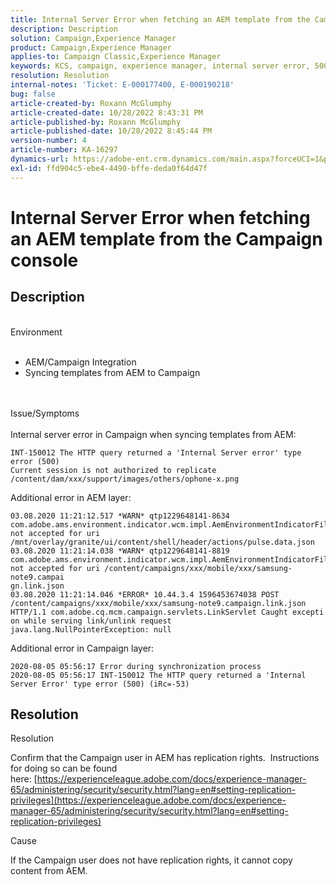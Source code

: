 ```yaml
---
title: Internal Server Error when fetching an AEM template from the Campaign console
description: Description
solution: Campaign,Experience Manager
product: Campaign,Experience Manager
applies-to: Campaign Classic,Experience Manager
keywords: KCS, campaign, experience manager, internal server error, 500
resolution: Resolution
internal-notes: 'Ticket: E-000177400, E-000190218'
bug: false
article-created-by: Roxann McGlumphy
article-created-date: 10/28/2022 8:43:31 PM
article-published-by: Roxann McGlumphy
article-published-date: 10/28/2022 8:45:44 PM
version-number: 4
article-number: KA-16297
dynamics-url: https://adobe-ent.crm.dynamics.com/main.aspx?forceUCI=1&pagetype=entityrecord&etn=knowledgearticle&id=c000ad2d-0157-ed11-bba2-6045bd006b25
exl-id: ffd904c5-ebe4-4490-bffe-deda0f64d47f
---
```

# Internal Server Error when fetching an AEM template from the Campaign console

## Description

<br>Environment<br><br>
- AEM/Campaign Integration
- Syncing templates from AEM to Campaign

<br><br>Issue/Symptoms<br><br>
Internal server error in Campaign when syncing templates from AEM:


```
INT-150012 The HTTP query returned a 'Internal Server error' type error (500)
Current session is not authorized to replicate /content/dam/xxx/support/images/others/ophone-x.png
```


Additional error in AEM layer:


```
03.08.2020 11:21:12.517 *WARN* qtp1229648141-8634 com.adobe.ams.environment.indicator.wcm.impl.AemEnvironmentIndicatorFilter not accepted for uri /mnt/overlay/granite/ui/content/shell/header/actions/pulse.data.json
03.08.2020 11:21:14.038 *WARN* qtp1229648141-8819 com.adobe.ams.environment.indicator.wcm.impl.AemEnvironmentIndicatorFilter not accepted for uri /content/campaigns/xxx/mobile/xxx/samsung-note9.campai
gn.link.json
03.08.2020 11:21:14.046 *ERROR* 10.44.3.4 1596453674038 POST /content/campaigns/xxx/mobile/xxx/samsung-note9.campaign.link.json HTTP/1.1 com.adobe.cq.mcm.campaign.servlets.LinkServlet Caught excepti
on while serving link/unlink request
java.lang.NullPointerException: null
```


Additional error in Campaign layer:


```
2020-08-05 05:56:17 Error during synchronization process
2020-08-05 05:56:17 INT-150012 The HTTP query returned a 'Internal Server Error' type error (500) (iRc=-53)
```





## Resolution


Resolution

Confirm that the Campaign user in AEM has replication rights.  Instructions for doing so can be found here: [https://experienceleague.adobe.com/docs/experience-manager-65/administering/security/security.html?lang=en#setting-replication-privileges](https://experienceleague.adobe.com/docs/experience-manager-65/administering/security/security.html?lang=en#setting-replication-privileges)

Cause

If the Campaign user does not have replication rights, it cannot copy content from AEM.
